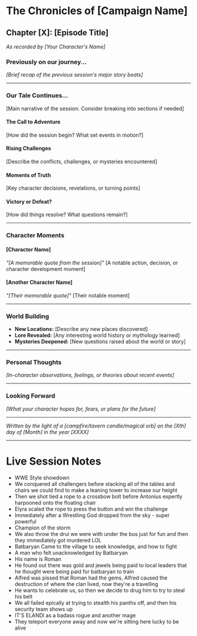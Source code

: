 # The Chronicles of [Campaign Name]
## Chapter [X]: [Episode Title]

*As recorded by [Your Character's Name]*

### Previously on our journey...
*[Brief recap of the previous session's major story beats]*

---

### Our Tale Continues...
[Main narrative of the session. Consider breaking into sections if needed]

#### The Call to Adventure
[How did the session begin? What set events in motion?]

#### Rising Challenges
[Describe the conflicts, challenges, or mysteries encountered]

#### Moments of Truth
[Key character decisions, revelations, or turning points]

#### Victory or Defeat?
[How did things resolve? What questions remain?]

---

### Character Moments
#### [Character Name]
*"[A memorable quote from the session]"*
[A notable action, decision, or character development moment]

#### [Another Character Name]
*"[Their memorable quote]"*
[Their notable moment]

---

### World Building
- **New Locations:** [Describe any new places discovered]
- **Lore Revealed:** [Any interesting world history or mythology learned]
- **Mysteries Deepened:** [New questions raised about the world or story]

---

### Personal Thoughts
*[In-character observations, feelings, or theories about recent events]*

---

### Looking Forward
*[What your character hopes for, fears, or plans for the future]*

---

*Written by the light of a [campfire/tavern candle/magical orb] on the [Xth] day of [Month] in the year [XXXX]*


---

# Live Session Notes

- WWE Style showdown
- We conquered all challengers before stacking all of the tables and chairs we could find to make a leaning tower to increase our height
- Then we shot tied a rope to a crossbow bolt before Antonius expertly harpooned onto the floating chair
- Elyra scaled the rope to press the button and win the challenge
- Immediately after a Wrestling God dropped from the sky - super powerful
- Champion of the storm
- We also throw the drui we were with under the bus just for fun and then they immediately got murdered LOL
- Batbaryan Came to the village to seek knowledge, and how to fight 
- A man who felt unacknowledged by Batbaryan
- His name is Roman
- He found out there was gold and jewels being paid to local leaders that he thought were being paid for batbaryan to train
- Alfred was pissed that Roman had the gems, Alfred caused the destruction of where the clan lived, now they're a travelling 
- He wants to celebrate us, so then we decide to drug him to try to steal his belt
- We all failed epically at trying to stealth his panths off, and then his security team shows up
- IT'S ELANDI as a badass rogue and another mage
- They teleport everyone away and now we're sitting here lucky to be alive



